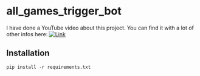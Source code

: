 # all_games_trigger_bot

I have done a YouTube video about this project. You can find it with a lot of other infos here:
[![Link](https://img.youtube.com/vi/YOUTUBE_VIDEO_ID_HERE/0.jpg)](https://www.youtube.com/watch?v=YOUTUBE_VIDEO_ID_HERE)

## Installation

``` pip install -r requirements.txt ```
